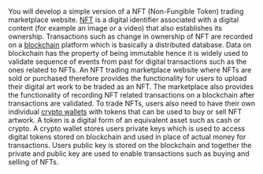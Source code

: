 You will develop a simple version of a NFT (Non-Fungible Token) trading marketplace website. [NFT](https://en.wikipedia.org/wiki/Non-fungible_token ) is a digital identifier associated with a digital content (for example an image or a video) that also establishes its ownership. Transactions such as change in ownership of NFT are recorded on a [blockchain](https://en.wikipedia.org/wiki/Blockchain ) platform which is basically a distributed database. Data on blockchain has the property of being immutable hence it is widely used to validate sequence of events from past for digital transactions such as the ones related to NFTs. An NFT trading marketplace website where NFTs are sold or purchased therefore provides the functionality for users to upload their digital art work to be traded as an NFT. The marketplace also provides the functionality of  recording NFT related transactions on a blockchain after transactions are validated. To trade NFTs,  users also need to have their own individual [crypto wallets](https://crypto.com/university/crypto-wallets ) with tokens that can be used to buy or sell NFT artwork. A token is a digital form of an equivalent asset such as cash or crypto. A crypto wallet stores users private keys which is used to access digital tokens stored on blockchain and used in place of actual money for transactions. Users public key is stored on the blockchain and together the private and public key are used to enable transactions such as buying and selling of NFTs. 
